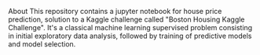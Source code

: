 About
This repository contains a jupyter notebook for house price prediction, solution to a Kaggle challenge called "Boston Housing Kaggle Challenge". It's a classical machine learning supervised problem consisting in initial exploratory data analysis, followed by training of predictive models and model selection.
